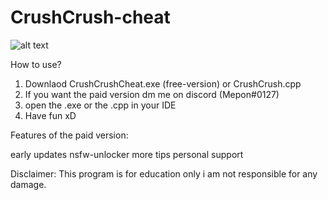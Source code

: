# CrushCrush-cheat

![alt text](https://i.ibb.co/3mt3vPT/WM-Screenshots-20220105201445.png)

How to use?
1. Downlaod CrushCrushCheat.exe (free-version) or CrushCrush.cpp
2. If you want the paid version dm me on discord (Mepon#0127)
3. open the .exe or the .cpp in your IDE
4. Have fun xD

Features of the paid version:

early updates
nsfw-unlocker
more tips
personal support

Disclaimer: This program is for education only i am not responsible for any damage.
